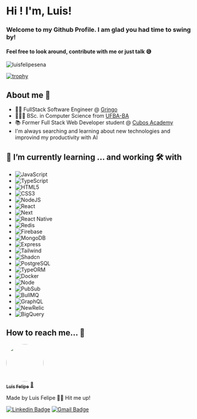 # Hi ! I'm, Luis!
### Welcome to my Github Profile. I am glad you had time to swing by!
#### Feel free to look around, contribute with me or just talk 😅

<p align="left"> <img src="https://komarev.com/ghpvc/?username=luisfelipesena&label=Profile%20views&color=DB7093&style=flat" alt="luisfelipesena" /> </p>

[![trophy](https://github-profile-trophy.vercel.app/?username=luisfelipesena&theme=dracula)](https://github.com/ryo-ma/github-profile-trophy)
## About me 🦅
- 👨‍💻 FullStack Software Engineer @ <a href="https://gringo.com.vc/">Gringo</a>
- 👨🏻‍🎓 BSc. in Computer Science from <a href="[https://www.cefetmg.br/](https://www.ufba.br/)">UFBA-BA</a>
- 📚 Former Full Stack Web Developer student @ <a href="https://www.cubos.academy/">Cubos Academy</a>
- I'm always searching and learning about new technologies and improvind my productivity with AI

## 🌱 I’m currently learning ... and working 🛠️ with
 - ![JavaScript](https://img.shields.io/static/v1?label=&message=JavaScript&color=orange)
 - ![TypeScript](https://img.shields.io/badge/-TypeScript-blue)
 - ![HTML5](https://img.shields.io/static/v1?label=&message=HTML5&color=red) 
 - ![CSS3](https://img.shields.io/static/v1?label=&message=CSS3&color=blue)
 - ![NodeJS](https://img.shields.io/static/v1?label=&message=NodeJS&color=brightgreen)
 - ![React](https://img.shields.io/badge/-React-ff69b4)
 - ![Next](https://img.shields.io/badge/-Next-ff69b4)
 - ![React Native](https://img.shields.io/badge/-React%20Native-9cf)
 - ![Redis](https://img.shields.io/badge/-Redis-blueviolet)
 - ![Firebase](https://img.shields.io/badge/-Firebase-yellow)
 - ![MongoDB](https://img.shields.io/badge/-MongoDB-green)
 - ![Express](https://img.shields.io/badge/-Express-yellow)
 - ![Tailwind](https://img.shields.io/badge/-Tailwind-yellow)
 - ![Shadcn](https://img.shields.io/badge/-Shadcn-yellow)
 - ![PostgreSQL](https://img.shields.io/static/v1?label=&message=PostgreSQL&color=blue)
 - ![TypeORM](https://img.shields.io/badge/-TypeORM%20-red)
 - ![Docker](https://img.shields.io/badge/-Docker%20-blue)
 - ![Node](https://img.shields.io/badge/-Node%20-green)
 - ![PubSub](https://img.shields.io/badge/-PubSub%20-blue)
 - ![BullMQ](https://img.shields.io/badge/-BullMQ%20-red)
 - ![GraphQL](https://img.shields.io/badge/-GraphQL%20-blue)
 - ![NewRelic](https://img.shields.io/badge/-NewRelic%20-green)
 - ![BigQuery](https://img.shields.io/badge/-BigQuery%20-blue)
   
## How to reach me... 🎯

<a href="https://github.com/luisfelipesena/">
 <img style="border-radius: 50%;" src="https://avatars.githubusercontent.com/u/61807189?s=400&u=bffabf6a9c1e3892389c0ac97bb527942f5d8f68&v=4" width="100px;" alt=""/>
 <br />
 <sub><b>Luis Felipe</b></sub></a> <a href="https://github.com/luisfelipesena" title="Github">🚀</a>


Made by Luis Felipe 👋🏽 Hit me up!

 [![Linkedin Badge](https://img.shields.io/badge/-Luis-blue?style=flat-square&logo=Linkedin&logoColor=white&link=https://www.linkedin.com/in/luisfelipesena/)](https://www.linkedin.com/in/luisefelipesena/) 
[![Gmail Badge](https://img.shields.io/badge/-luisfelipesena@gmail.com-c14438?style=flat-square&logo=Gmail&logoColor=white&link=mailto:luisfelipesena@gmail.com)](mailto:luisfelipesena@gmail.com)
